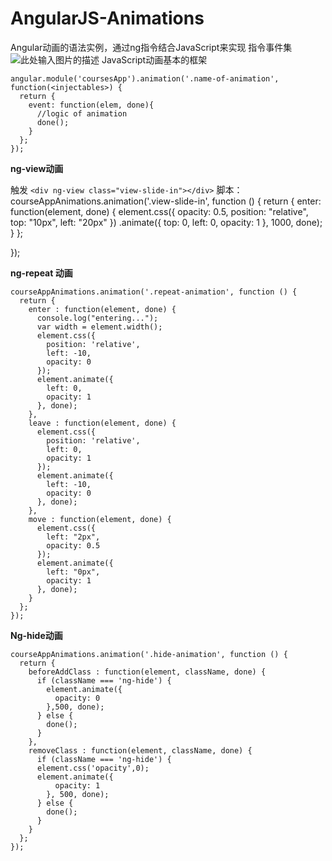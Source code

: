 # AngularJS-Animations
Angular动画的语法实例，通过ng指令结合JavaScript来实现
指令事件集
 ![此处输入图片的描述][1]
  JavaScript动画基本的框架
  

    angular.module('coursesApp').animation('.name-of-animation', function(<injectables>) {
      return {
        event: function(elem, done){
          //logic of animation
          done();
        }
      };
    });

**ng-view动画**

触发 `<div ng-view class="view-slide-in"></div>`
脚本：
    courseAppAnimations.animation('.view-slide-in', function () {
      return {
        enter: function(element, done) {
          element.css({
            opacity: 0.5,
            position: "relative",
            top: "10px",
            left: "20px"
          })
          .animate({
            top: 0,
            left: 0,
            opacity: 1
            }, 1000, done);
        }
      };

});

**ng-repeat 动画**

    courseAppAnimations.animation('.repeat-animation', function () {
      return {
        enter : function(element, done) {
          console.log("entering...");
          var width = element.width();
          element.css({
            position: 'relative',
            left: -10,
            opacity: 0
          });
          element.animate({
            left: 0,
            opacity: 1
          }, done);
        },
        leave : function(element, done) {
          element.css({
            position: 'relative',
            left: 0,
            opacity: 1
          });
          element.animate({
            left: -10,
            opacity: 0
          }, done);
        },
        move : function(element, done) {
          element.css({
            left: "2px",
            opacity: 0.5
          });
          element.animate({
            left: "0px",
            opacity: 1
          }, done);
        }
      };
    });

**Ng-hide动画**

    courseAppAnimations.animation('.hide-animation', function () {
      return {
        beforeAddClass : function(element, className, done) {
          if (className === 'ng-hide') {
            element.animate({
              opacity: 0
            },500, done);
          } else {
            done();
          }
        },
        removeClass : function(element, className, done) {
          if (className === 'ng-hide') {
          element.css('opacity',0);
          element.animate({
              opacity: 1
            }, 500, done);
          } else {
            done();
          }
        }
      };
    });


  [1]: http://thumbnail0.baidupcs.com/thumbnail/6df518bb03c285c911ae1d5b0ec64767?fid=3944337783-250528-295890824823393&time=1488416400&rt=sh&sign=FDTAER-DCb740ccc5511e5e8fedcff06b081203-htmUc4ugJBOy2KI7emry/E2cDE4=&expires=8h&chkv=0&chkbd=0&chkpc=&dp-logid=1401100974761465644&dp-callid=0&size=c710_u400&quality=100
